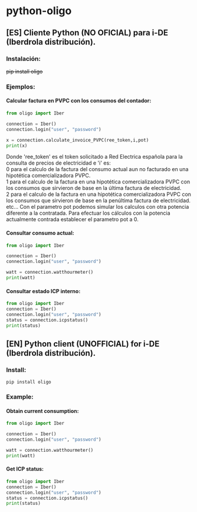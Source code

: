 # python-oligo

## [ES] Cliente Python (NO OFICIAL) para i-DE (Iberdrola distribución).
### Instalación:

~~pip install oligo~~

### Ejemplos:
#### Calcular factura en PVPC con los consumos del contador:

```python
from oligo import Iber

connection = Iber()
connection.login("user", "password")

x = connection.calculate_invoice_PVPC(ree_token,i,pot)
print(x)
```
Donde 'ree_token' es el token solicitado a Red Electrica española para la consulta de precios de electricidad e 'i' es:  
0 para el calculo de la factura del consumo actual aun no facturado en una hipotética comercializadora PVPC.  
1 para el calculo de la factura en una hipotética comercializadora PVPC con los consumos que sirvieron de base en la última factura de electricidad.  
2 para el calculo de la factura en una hipotética comercializadora PVPC con los consumos que sirvieron de base en la penúltima factura de electricidad.  
etc...
Con el parametro pot podemos simular los calculos con otra potencia diferente a la contratada. Para efectuar los cálculos con la potencia actualmente contrada establecer el parametro pot a 0.

#### Consultar consumo actual:

```python
from oligo import Iber

connection = Iber()
connection.login("user", "password")

watt = connection.watthourmeter()
print(watt)
```
#### Consultar estado ICP interno:

```python
from oligo import Iber
connection = Iber()
connection.login("user", "password")
status = connection.icpstatus()
print(status)
```
## [EN] Python client (UNOFFICIAL) for i-DE (Iberdrola distribución).
### Install:

```
pip install oligo
```
### Example:
#### Obtain current consumption:

```python
from oligo import Iber

connection = Iber()
connection.login("user", "password")

watt = connection.watthourmeter()
print(watt)
```
#### Get ICP status:

```python
from oligo import Iber
connection = Iber()
connection.login("user", "password")
status = connection.icpstatus()
print(status)
```
